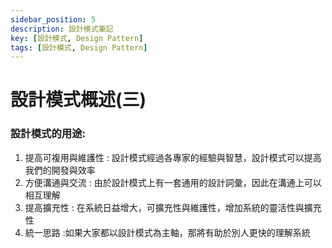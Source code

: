 ```yaml
---
sidebar_position: 5
description: 設計模式筆記 
key: [設計模式, Design Pattern]
tags: [設計模式, Design Pattern]
---
```


# 設計模式概述(三)

### 設計模式的用途:

1. 提高可複用與維護性 : 設計模式經過各專家的經驗與智慧，設計模式可以提高我們的開發與效率
2. 方便溝通與交流 : 由於設計模式上有一套通用的設計詞彙，因此在溝通上可以相互理解
3. 提高擴充性 : 在系統日益增大，可擴充性與維護性，增加系統的靈活性與擴充性
4. 統一思路 :如果大家都以設計模式為主軸，那將有助於別人更快的理解系統
